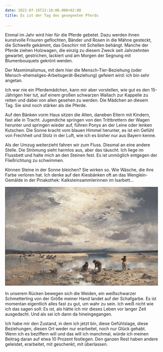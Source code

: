 ```yaml
---
date: 2022-07-16T22:18:08.000+02:00
title: Es ist der Tag des gesegneten Pferds

---
```

Einmal im Jahr wird hier für die Pferde gebetet. Dazu werden ihnen kunstvolle Frisuren geflochten, Bänder und Rosen in die Mähne gesteckt, die Schweife gekämmt, das Geschirr mit Schellen behängt. Manche der Pferde ziehen Holzwagen, die einzig zu diesem Zweck seit Jahrzehnten gewartet, gestrichen, lackiert und am Morgen der Segnung mit Blumenbouquets gekrönt werden.

Der Maxmimalismus, mit dem hier die Mensch-Tier-Beziehung (oder Mensch-ehemaliges-Arbeitsgerät-Beziehung) gefeiert wird: ich bin sehr angetan.

Ich war nie ein Pferdemädchen, kann mir aber vorstellen, wie gut es den 15-Jährigen hier tut, auf einem großen schwarzen Wallach zur Kappelle zu reiten und dabei von allen gesehen zu werden. Die Mädchen an diesem Tag. Sie sind noch stärker als die Pferde.

Auf den Bänken vorm Haus sitzen die Alten, daneben Eltern mit Kindern, fast alle in Tracht. Jugendiche springen von den Trittbrettern der Wagen herunter und springen wieder auf, führen Ponys an der Leine oder lenken Kutschen. Die Sonne kracht vom blauen Himmel herunter, es ist ein Gefühl von Frechheit und Stolz in der Luft, wie ich es bisher nur aus Bayern kenne.

Als der Umzug weiterzieht fahren wir zum Fluss. Diesmal an eine andere Stelle. Die Strömung sieht harmlos aus, aber das täuscht. Ich liege im Flussbett und halte mich an den Steinen fest. Es ist unmöglich entgegen der Fließrichtung zu schwimmen.

Können Steine in der Sonne bleichen? Sie wirken so. Wie Wäsche, die ihre Farbe verloren hat. Ich denke auf den Kiesbänken oft an das Wenglein-Gemälde in der Pinakothek: Kalksteinsammlerinnen im Isarbett...

![](/uploads/kalksteinsammlerinnnen-isarbett.jpg)

In unserem Rücken bewegen sich die Weiden, ein weißschwarzer Schmetterling von der Größe meiner Hand landet auf der Schafgarbe. Es ist momentan eigentlich alles fast zu gut, um wahr zu sein. Ich weiß nicht wie ich das sagen soll: Es ist, als hätte ich mir dieses Leben vor langer Zeit ausgedacht. Und als sei ich dann da hineingegangen. 

Ich habe mir den Zustand, in dem ich jetzt bin, diese Gefühlslage, diese Beziehungen, diesen Ort weder nur erarbeitet, noch nur Glück gehabt. Wenn ich es beziffern will und das will ich manchmal, würde ich meinen Beitrag daran auf etwa 10 Prozent festlegen. Den ganzen Rest haben andere geleistet, erarbeitet, mit geschenkt, mit überlassen. 